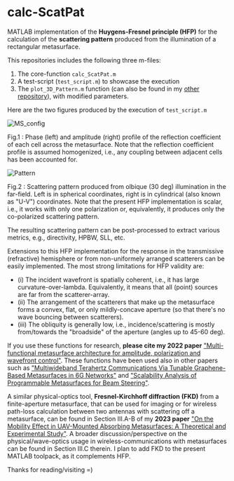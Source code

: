 # calc-ScatPat
MATLAB implementation of the **Huygens-Fresnel principle (HFP)** for the calculation of the **scattering pattern** produced from the illumination of a rectangular metasurface.

This repositories includes the following three m-files:
1. The core-function ```calc_ScatPat.m``` 
2. A test-script (```test_script.m```) to showcase the execution
3. The ```plot_3D_Pattern.m``` function (can also be found in my [other repository](https://github.com/alexpiti/Plot-Pattern)), with modified parameters.

Here are the two figures produced by the execution of ```test_script.m```

![MS_config](https://user-images.githubusercontent.com/97299585/171837671-ff581032-ff32-41e3-9b42-edc133d4bc7f.png)

Fig.1 : Phase (left) and amplitude (right) profile of the reflection coefficient of each cell across the metasurface. Note that the reflection coefficient profile is assumed homogenized, i.e., any coupling between adjacent cells has been accounted for. 

![Pattern](https://user-images.githubusercontent.com/97299585/171837691-3dcbc20d-bfd5-4e19-845d-ae0f80162bdb.png)

Fig.2 : Scattering pattern produced from olbique (30 deg) illumination in the far-field. Left is in spherical coordinates, right is in cylindrical (also known as "U-V") coordinates. Note that the present HFP implementation is scalar, i.e., it works with only one polarization or, equivalently, it produces only the co-polarized scattering pattern.

The resulting scattering pattern can be post-processed to extract various metrics, e.g., directivity, HPBW, SLL, etc.

Extensions to this HFP implementation for the response in the transmissive (refractive) hemisphere or from non-uniformely arranged scatterers can be easily implemented. The most strong limitations for HFP validity are: 
* (i) The incident wavefront is spatially coherent, i.e., it has large curvature-over-lambda. Equivalently, it means that all (point) sources are far from the scatterer-array.
* (ii) The arrangement of the scatterers that make up the metasurface forms a convex, flat, or only mildly-concave aperture (so that there's no wave bouncing between scatterers).
* (iii) The obliquity is generally low, i.e., incidence/scattering is mostly from/towards the "broadside" of the aperture (angles up to 45-60 deg).

If you use these functions for research, **please cite my 2022 paper** ["Multi-functional metasurface architecture for amplitude, polarization and wavefront control"](https://doi.org/10.1103/PhysRevApplied.17.064060). These functions have been used also in other papers such as ["Multiwideband Terahertz Communications Via Tunable Graphene-Based Metasurfaces in 6G Networks"](https://arxiv.org/abs/2203.10298) and ["Scalability Analysis of Programmable Metasurfaces for Beam Steering"](https://arxiv.org/abs/2004.06917).

A similar physical-optics tool, **Fresnel-Kirchhoff diffraction (FKD)** from a finite-aperture metasurface, that can be used for imaging or for wireless path-loss calculation between two antennas with scattering off a metasurface, can be found in Section III.A-B of my **2023 paper** ["On the Mobility Effect in UAV-Mounted Absorbing Metasurfaces: A Theoretical and Experimental Study"](https://doi.org/10.1109/ACCESS.2023.3299379). A broader discussion/perspective on the physical/wave-optics usage in wireless-communications with metasurfaces can be found in Section III.C therein. I plan to add FKD to the present MATLAB toolpack, as it complements HFP.

Thanks for reading/visiting =)
